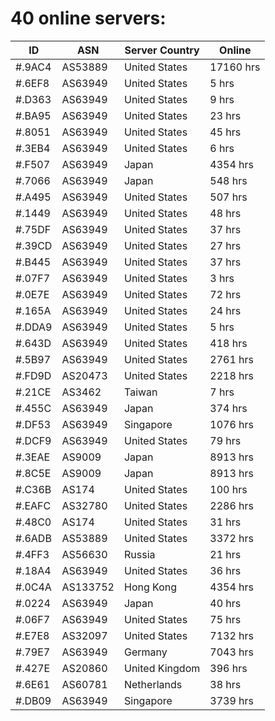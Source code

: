 # 40 online servers:

| ID | ASN | Server Country | Online |
| ------ | ------ | ------ | ------ |
| #.9AC4 | AS53889 | United States | 17160 hrs |
| #.6EF8 | AS63949 | United States | 5 hrs |
| #.D363 | AS63949 | United States | 9 hrs |
| #.BA95 | AS63949 | United States | 23 hrs |
| #.8051 | AS63949 | United States | 45 hrs |
| #.3EB4 | AS63949 | United States | 6 hrs |
| #.F507 | AS63949 | Japan | 4354 hrs |
| #.7066 | AS63949 | Japan | 548 hrs |
| #.A495 | AS63949 | United States | 507 hrs |
| #.1449 | AS63949 | United States | 48 hrs |
| #.75DF | AS63949 | United States | 37 hrs |
| #.39CD | AS63949 | United States | 27 hrs |
| #.B445 | AS63949 | United States | 37 hrs |
| #.07F7 | AS63949 | United States | 3 hrs |
| #.0E7E | AS63949 | United States | 72 hrs |
| #.165A | AS63949 | United States | 24 hrs |
| #.DDA9 | AS63949 | United States | 5 hrs |
| #.643D | AS63949 | United States | 418 hrs |
| #.5B97 | AS63949 | United States | 2761 hrs |
| #.FD9D | AS20473 | United States | 2218 hrs |
| #.21CE | AS3462 | Taiwan | 7 hrs |
| #.455C | AS63949 | Japan | 374 hrs |
| #.DF53 | AS63949 | Singapore | 1076 hrs |
| #.DCF9 | AS63949 | United States | 79 hrs |
| #.3EAE | AS9009 | Japan | 8913 hrs |
| #.8C5E | AS9009 | Japan | 8913 hrs |
| #.C36B | AS174 | United States | 100 hrs |
| #.EAFC | AS32780 | United States | 2286 hrs |
| #.48C0 | AS174 | United States | 31 hrs |
| #.6ADB | AS53889 | United States | 3372 hrs |
| #.4FF3 | AS56630 | Russia | 21 hrs |
| #.18A4 | AS63949 | United States | 36 hrs |
| #.0C4A | AS133752 | Hong Kong | 4354 hrs |
| #.0224 | AS63949 | Japan | 40 hrs |
| #.06F7 | AS63949 | United States | 75 hrs |
| #.E7E8 | AS32097 | United States | 7132 hrs |
| #.79E7 | AS63949 | Germany | 7043 hrs |
| #.427E | AS20860 | United Kingdom | 396 hrs |
| #.6E61 | AS60781 | Netherlands | 38 hrs |
| #.DB09 | AS63949 | Singapore | 3739 hrs |

